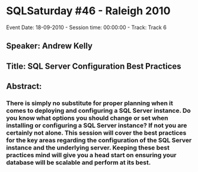 # SQLSaturday #46 - Raleigh 2010
Event Date: 18-09-2010 - Session time: 00:00:00 - Track: Track 6
## Speaker: Andrew Kelly
## Title: SQL Server Configuration Best Practices
## Abstract:
### There is simply no substitute for proper planning when it comes to deploying and configuring a SQL Server instance.  Do you know what options you should change or set when installing or configuring a SQL Server instance?  If not you are certainly not alone. This session will cover the best practices for the key areas regarding the configuration of the SQL Server instance and the underlying server. Keeping these best practices mind will give you a head start on ensuring your database will be scalable and perform at its best.
